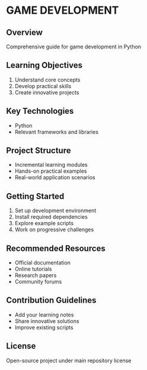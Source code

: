 ﻿# GAME DEVELOPMENT

## Overview
Comprehensive guide for game development in Python

## Learning Objectives
1. Understand core concepts
2. Develop practical skills
3. Create innovative projects

## Key Technologies
- Python
- Relevant frameworks and libraries

## Project Structure
- Incremental learning modules
- Hands-on practical examples
- Real-world application scenarios

## Getting Started
1. Set up development environment
2. Install required dependencies
3. Explore example scripts
4. Work on progressive challenges

## Recommended Resources
- Official documentation
- Online tutorials
- Research papers
- Community forums

## Contribution Guidelines
- Add your learning notes
- Share innovative solutions
- Improve existing scripts

## License
Open-source project under main repository license
